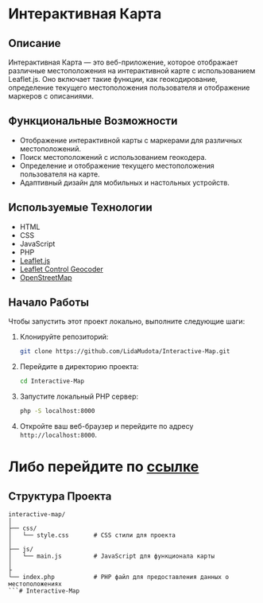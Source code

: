 # Интерактивная Карта

## Описание
Интерактивная Карта — это веб-приложение, которое отображает различные местоположения на интерактивной карте с использованием Leaflet.js. Оно включает такие функции, как геокодирование, определение текущего местоположения пользователя и отображение маркеров с описаниями.

## Функциональные Возможности
- Отображение интерактивной карты с маркерами для различных местоположений.
- Поиск местоположений с использованием геокодера.
- Определение и отображение текущего местоположения пользователя на карте.
- Адаптивный дизайн для мобильных и настольных устройств.

## Используемые Технологии
- HTML
- CSS
- JavaScript
- PHP
- [Leaflet.js](https://leafletjs.com/)
- [Leaflet Control Geocoder](https://github.com/perliedman/leaflet-control-geocoder)
- [OpenStreetMap](https://www.openstreetmap.org/)

## Начало Работы
Чтобы запустить этот проект локально, выполните следующие шаги:

1. Клонируйте репозиторий:
    ```sh
    git clone https://github.com/LidaMudota/Interactive-Map.git
    ```

2. Перейдите в директорию проекта:
    ```sh
    cd Interactive-Map
    ```

3. Запустите локальный PHP сервер:
    ```sh
    php -S localhost:8000
    ```

4. Откройте ваш веб-браузер и перейдите по адресу `http://localhost:8000`.

# Либо перейдите по [ссылке](https://logicinsight.000webhostapp.com/)

## Структура Проекта
```plaintext
interactive-map/
│
├── css/
│   └── style.css       # CSS стили для проекта
│
├── js/
│   └── main.js         # JavaScript для функционала карты
│
├
└── index.php           # PHP файл для предоставления данных о местоположениях
```# Interactive-Map
